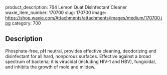 product_description: 764 Lemon Quat Disinfectant Cleaner
waxie_item_number: 170700
slug: 170700
image: https://shop.waxie.com/Attachments/attachments/images/medium/170700.jpg
category: 700

## Description
Phosphate-free, pH neutral, provides effective cleaning, deodorizing and disinfectant for all hard, nonporous surfaces. Effective against a broad spectrum of bacteria; it is virucidal (including HIV-1 and HBV), fungicidal, and inhibits the growth of mold and mildew.
